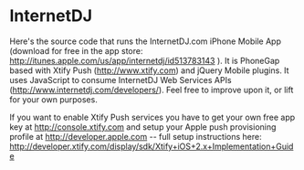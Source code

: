InternetDJ
==========

Here's the source code that runs the InternetDJ.com iPhone Mobile App (download for free in the app store: http://itunes.apple.com/us/app/internetdj/id513783143 ). It is PhoneGap based with Xtify Push (http://www.xtify.com) and jQuery Mobile plugins. It uses JavaScript to consume InternetDJ Web Services APIs (http://www.internetdj.com/developers/). Feel free to improve upon it, or lift for your own purposes.

If you want to enable Xtify Push services you have to get your own free app key at http://console.xtify.com and setup your Apple push provisioning profile at http://developer.apple.com -- full setup instructions here: http://developer.xtify.com/display/sdk/Xtify+iOS+2.x+Implementation+Guide

